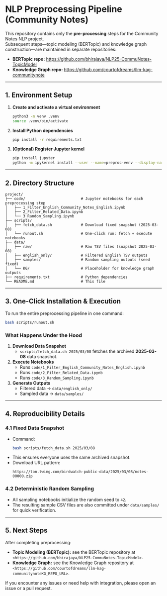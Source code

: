 # NLP Preprocessing Pipeline (Community Notes)

This repository contains only the **pre-processing** steps for the Community Notes NLP project.  
Subsequent steps—topic modeling (BERTopic) and knowledge graph construction—are maintained in separate repositories:

- **BERTopic repo:** <https://github.com/bhirajaya/NLP25-CommuNotes-TopicModel>
- **Knowledge Graph repo:** <https://github.com/courtofdreams/llm-kag-communitynote>

---

## 1. Environment Setup

1. **Create and activate a virtual environment**
   ```bash
   python3 -m venv .venv
   source .venv/bin/activate
   ```
2. **Install Python dependencies**
   ```bash
   pip install -r requirements.txt
   ```
3. **(Optional) Register Jupyter kernel**
   ```bash
   pip install jupyter
   python -m ipykernel install --user --name=preproc-venv --display-name "Python - Community Notes (.venv)"
   ```

---

## 2. Directory Structure

```
project/
├── code/                         # Jupyter notebooks for each preprocessing step
│   ├── 1_Filter_English_Community_Notes_English.ipynb
│   ├── 2_Filter_Related_Data.ipynb
│   └── 3_Random_Sampling.ipynb
├── scripts/
│   ├── fetch_data.sh             # Download fixed snapshot (2025-03-08)
│   └── runout.sh                 # One-click run: fetch + execute notebooks
├── data/
│   ├── raw/                      # Raw TSV files (snapshot 2025-03-08)
│   ├── english_only/             # Filtered English TSV outputs
│   ├── samples/                  # Random sampling outputs (seed fixed)
│   └── KG/                       # Placeholder for knowledge graph outputs
├── requirements.txt              # Python dependencies
└── README.md                     # This file
```

---

## 3. One-Click Installation & Execution

To run the entire preprocessing pipeline in one command:

```bash
bash scripts/runout.sh
```

### What Happens Under the Hood

1. **Download Data Snapshot**
   - `scripts/fetch_data.sh 2025/03/08` fetches the archived **2025-03-08** data snapshot.
2. **Execute Notebooks**
   - Runs `code/1_Filter_English_Community_Notes_English.ipynb`
   - Runs `code/2_Filter_Related_Data.ipynb`
   - Runs `code/3_Random_Sampling.ipynb`
3. **Generate Outputs**
   - Filtered data → `data/english_only/`
   - Sampled data → `data/samples/`

---

## 4. Reproducibility Details

### 4.1 Fixed Data Snapshot

- Command:
  ```bash
  bash scripts/fetch_data.sh 2025/03/08
  ```
- This ensures everyone uses the same archived snapshot.
- Download URL pattern:
  ```
  https://ton.twimg.com/birdwatch-public-data/2025/03/08/notes-00000.zip
  ```

### 4.2 Deterministic Random Sampling

- All sampling notebooks initialize the random seed to `42`.
- The resulting sample CSV files are also committed under `data/samples/` for quick verification.

---

## 5. Next Steps

After completing preprocessing:

- **Topic Modeling (BERTopic):** see the BERTopic repository at `<https://github.com/bhirajaya/NLP25-CommuNotes-TopicModel>`.
- **Knowledge Graph:** see the Knowledge Graph repository at `<https://github.com/courtofdreams/llm-kag-communitynoteKG_REPO_URL>`.

If you encounter any issues or need help with integration, please open an issue or a pull request.
